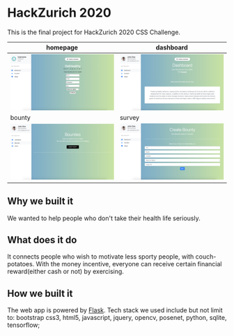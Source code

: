 # HackZurich 2020

This is the final project for HackZurich 2020 CSS Challenge.

|  homepage |  dashboard | 
|---|---|
| ![](flaskr/static/images/rm1.png) |  ![](flaskr/static/images/rm2.png) | 
|bounty|survey|
|![](flaskr/static/images/rm3.png)   | ![](flaskr/static/images/rm4.png) |  

## Why we built it

We wanted to help people who don't take their health life seriously.

## What does it do

It connects people who wish to motivate less sporty people, with couch-potatoes. With the money incentive, everyone can receive certain financial reward(either cash or not) by exercising.

## How we built it

The web app is powered by [Flask](https://flask.palletsprojects.com/en/1.1.x/). Tech stack we used include but not limit to: bootstrap css3, html5, javascript, jquery, opencv, posenet, python, sqlite, tensorflow;
